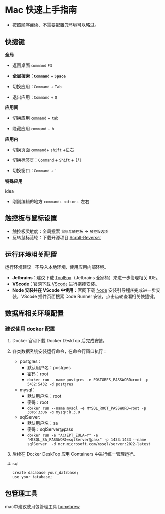 # Mac 快速上手指南

- 按照顺序阅读、不需要配置的环境可以略过。

## 快捷键

**全局**

- 返回桌面 `command` `F3`
- **全局搜索：`Command` + `Space`** 

- 切换应用：`Command` + `Tab` 
- 退出应用：`Command` + `Q` 

**应用间**

- 切换应用 `command` + `tab`

- 隐藏应用 `command` + `h`

**应用内**

- 切换页面 `command`+ `shift` +左右

- 切换标签页：`Command` + `Shift` + `[`/`]`

- 切换窗口：`Command` + `` ` `` 

**特殊应用**

idea

- 刚刚编辑的地方 `command`+ `option`+ 左右



## 触控板与鼠标设置

- 触控板灵敏度：全局搜索 `鼠标与触控板` -> `触控板选项`
- 反转鼠标滚轮：下载开源项目 [Scroll-Reverser](https://pilotmoon.com/scrollreverser/)

## 运行环境相关配置

运行环境建议：不导入本地环境，使用应用内部环境。

- **Jetbrains**：建议下载 [ToolBox](https://www.jetbrains.com/toolbox-app/)（Jetbrains 全家桶）来进一步管理相关 IDE。
- **VScode**：官网下载 [VScode](https://code.visualstudio.com/) 进行拖拽安装。
- **Node 安装并在 VScode 中使用**：官网下载 [Node](https://nodejs.org/en) 安装引导程序完成进一步安装，VScode 插件页面搜索 Code Runner 安装，点击齿轮查看相关快捷键。

## 数据库相关环境配置

### 建议使用 docker 配置

1. Docker 官网下载 Docker DeskTop 后完成安装。

2. 各类数据系统安装运行命令，在命令行窗口执行：

   - postgres：
     - 默认用户名：postgres
     - 密码：root
     - `docker run --name postgres -e POSTGRES_PASSWORD=root -p 5432:5432 -d postgres`
   - mysql：
     - 默认用户名：root
     - 密码：root
     - `docker run --name mysql -e MYSQL_ROOT_PASSWORD=root -p 3306:3306 -d mysql:8.3.0`
   - sqlServer:
     - 默认用户名：sa
     - 密码：sqlServer@pass
     - `docker run -e "ACCEPT_EULA=Y" -e "MSSQL_SA_PASSWORD=sqlServer@pass" -p 1433:1433 --name sqlServer  -d mcr.microsoft.com/mssql/server:2022-latest`

3. 后续在 Docker DeskTop 应用 Containers 中进行统一管理运行。

4. sql

   ```
   create database your_database;
   use your_database;
   ```


## 包管理工具

mac中建议使用包管理工具 [homebrew](https://brew.sh/zh-cn/)

